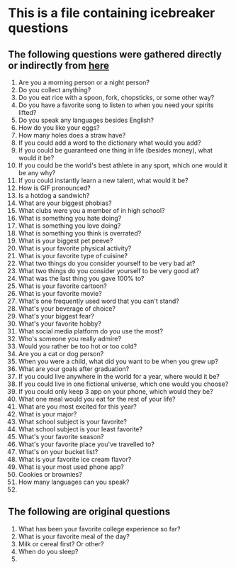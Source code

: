 # This is a file containing icebreaker questions

## The following questions were gathered directly or indirectly from [here](https://github.com/rendall/icebreakers/blob/master/QUESTIONS.md?plain=1)
1. Are you a morning person or a night person?
2. Do you collect anything?
3. Do you eat rice with a spoon, fork, chopsticks, or some other way?
4. Do you have a favorite song to listen to when you need your spirits lifted?
5. Do you speak any languages besides English?
6. How do you like your eggs?
7. How many holes does a straw have?
8. If you could add a word to the dictionary what would you add?
9. If you could be guaranteed one thing in life (besides money), what would it be?
10. If you could be the world's best athlete in any sport, which one would it be any why?
11. If you could instantly learn a new talent, what would it be?
12. How is GIF pronounced?
13. Is a hotdog a sandwich?
14. What are your biggest phobias?
15. What clubs were you a member of in high school?
16. What is something you hate doing?
17. What is something you love doing?
18. What is something you think is overrated?
19. What is your biggest pet peeve?
20. What is your favorite physical activity?
21. What is your favorite type of cuisine?
22. What two things do you consider yourself to be very bad at?
23. What two things do you consider yourself to be very good at?
24. What was the last thing you gave 100% to?
25. What is your favorite cartoon?
26. What is your favorite movie?
27. What's one frequently used word that you can't stand?
28. What's your beverage of choice?
29. What's your biggest fear?
30. What's your favorite hobby?
31. What social media platform do you use the most?
32. Who's someone you really admire?
33. Would you rather be too hot or too cold?
34. Are you a cat or dog person?
35. When you were a child, what did you want to be when you grew up?
36. What are your goals after graduation?
37. If you could live anywhere in the world for a year, where would it be?
38. If you could live in one fictional universe, which one would you choose?
39. If you could only keep 3 app on your phone, which would they be?
40. What one meal would you eat for the rest of your life?
41. What are you most excited for this year?
42. What is your major?
43. What school subject is your favorite?
44. What school subject is your least favorite?
45. What's your favorite season?
46. What's your favorite place you've travelled to?
47. What's on your bucket list?
48. What is your favorite ice cream flavor?
49. What is your most used phone app?
50. Cookies or brownies?
51. How many languages can you speak?
52. 

## The following are original questions
1. What has been your favorite college experience so far? 
2. What is your favorite meal of the day?
3. Milk or cereal first? Or other?
4. When do you sleep?
5. 